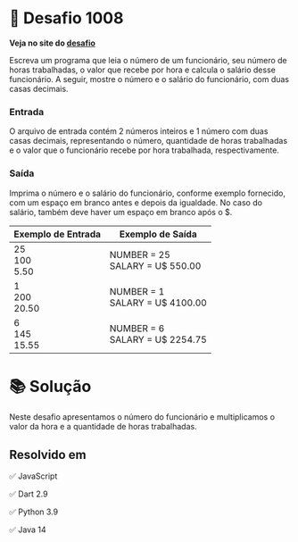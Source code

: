 # 📖 Desafio 1008

**Veja no site do [desafio](https://www.beecrowd.com.br/judge/pt/problems/view/1008)**

Escreva um programa que leia o número de um funcionário, seu número de horas trabalhadas, o valor que recebe por hora e calcula o salário desse funcionário. A seguir, mostre o número e o salário do funcionário, com duas casas decimais.

### Entrada

O arquivo de entrada contém 2 números inteiros e 1 número com duas casas decimais, representando o número, quantidade de horas trabalhadas e o valor que o funcionário recebe por hora trabalhada, respectivamente.

### Saída

Imprima o número e o salário do funcionário, conforme exemplo fornecido, com um espaço em branco antes e depois da igualdade. No caso do salário, também deve haver um espaço em branco após o $.

| Exemplo de Entrada | Exemplo de Saída                  |
| ------------------ | --------------------------------- |
| 25<br>100<br>5.50  | NUMBER = 25<br>SALARY = U$ 550.00 |
| 1<br>200<br>20.50  | NUMBER = 1<br>SALARY = U$ 4100.00 |
| 6<br>145<br>15.55  | NUMBER = 6<br>SALARY = U$ 2254.75 |

# 📚 Solução

Neste desafio apresentamos o número do funcionário e multiplicamos o valor da hora e a quantidade de horas trabalhadas.

## Resolvido em

✅ JavaScript

✅ Dart 2.9

✅ Python 3.9

✅ Java 14

